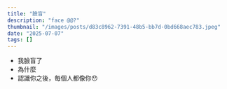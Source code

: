 ```yaml
---
title: "臉盲"
description: "face @@?"
thumbnail: "/images/posts/d83c8962-7391-48b5-bb7d-0bd668aec783.jpeg"
date: "2025-07-07"
tags: []
---
```

- 我臉盲了
- 為什麼
- 認識你之後，每個人都像你😯
